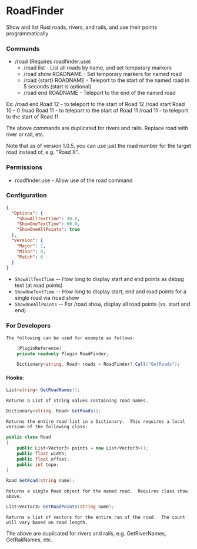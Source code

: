 # RoadFinder
Show and list Rust roads, rivers, and rails, and use their points programmatically

### Commands
  - /road (Requires roadfinder.use)
    - /road list - List all roads by name, and set temporary markers
	- /road show ROADNAME - Set temporary markers for named road
	- /road {start} ROADNAME - Teleport to the start of the named road in 5 seconds (start is optional)
	- /road end ROADNAME - Teleport to the end of the named road

Ex:
    /road end Road 12 - to teleport to the start of Road 12
	/road start Road 10 - 0
	/road Road 11 - to teleport to the start of Road 11
	/road 11 - to teleport to the start of Road 11

The above commands are duplicated for rivers and rails.  Replace road with river or rail, etc.

Note that as of version 1.0.5, you can use just the road number for the target road instead of, e.g. "Road X".

### Permissions
  - roadfinder.use - Allow use of the road command

### Configuration

```json
{
  "Options": {
    "ShowAllTextTime": 30.0,
    "ShowOneTextTime": 60.0,
    "ShowOneAllPoints": true
  },
  "Version": {
    "Major": 1,
    "Minor": 0,
    "Patch": 6
  }
}
```

  - `ShowAllTextTime` -- How long to display start and end points as debug text (at road points)
  - `ShowOneTextTime` -- How long to display start, end and road points for a single road via /road show
  - `ShowOneAllPoints` -- For /road show, display all road points (vs. start and end)

### For Developers
    The following can be used for example as follows:

```cs
    [PluginReference]
    private readonly Plugin RoadFinder;

    Dictionary<string, Road> roads = RoadFinder?.Call("GetRoads");
```

#### Hooks:

```cs
List<string> GetRoadNames();
```

    Returns a List of string values containing road names.

```cs
Dictionary<string, Road> GetRoads();
```

    Returns the entire road list in a Dictionary.  This requires a local version of the following class:

```cs
public class Road
{
    public List<Vector3> points = new List<Vector3>();
    public float width;
    public float offset;
    public int topo;
}
```

```cs
Road GetRoad(string name);
```

    Returns a single Road object for the named road.  Requires class show above.

```cs
List<Vector3> GetRoadPoints(string name);
```

    Returns a list of vectors for the entire run of the road.  The count will vary based on road length.

The above are duplicated for rivers and rails, e.g. GetRiverNames, GetRailNames, etc.

